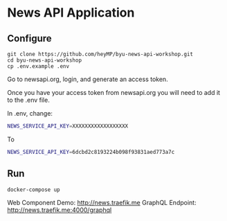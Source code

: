 # News API Application

## Configure

```
git clone https://github.com/heyMP/byu-news-api-workshop.git
cd byu-news-api-workshop
cp .env.example .env
```

Go to newsapi.org, login, and generate an access token.

Once you have your access token from newsapi.org you will need to add it to the .env file.

In .env, change:

```bash
NEWS_SERVICE_API_KEY=XXXXXXXXXXXXXXXXXX
```

To

```bash
NEWS_SERVICE_API_KEY=6dcbd2c8193224b098f93831aed773a7c
```

## Run

```
docker-compose up
```

Web Component Demo: http://news.traefik.me
GraphQL Endpoint: http://news.traefik.me:4000/graphql
